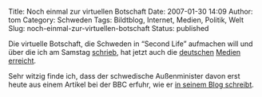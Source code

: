 Title: Noch einmal zur virtuellen Botschaft
Date: 2007-01-30 14:09
Author: tom
Category: Schweden
Tags: Bildtblog, Internet, Medien, Politik, Welt
Slug: noch-einmal-zur-virtuellen-botschaft
Status: published

Die virtuelle Botschaft, die Schweden in “Second Life” aufmachen will
und über die ich am Samstag
[schrieb](http://www.fiket.de/2007/01/27/schwedische-botschaft-in-second-life/),
hat jetzt auch die
[deutschen](http://www.heise.de/newsticker/meldung/84415)
[Medien](http://www.tagesschau.de/aktuell/meldungen/0,1185,OID6357044,00.html)
[erreicht](http://www.n24.de/wissen_technik/multimedia/article.php?articleId=95498&teaserId=96457).

Sehr witzig finde ich, dass der schwedische Außenminister davon erst
heute aus einem Artikel bei der BBC erfuhr, wie er [in seinem Blog
schreibt](http://carlbildt.wordpress.com/2007/01/30/heja-olle-wastberg/).

